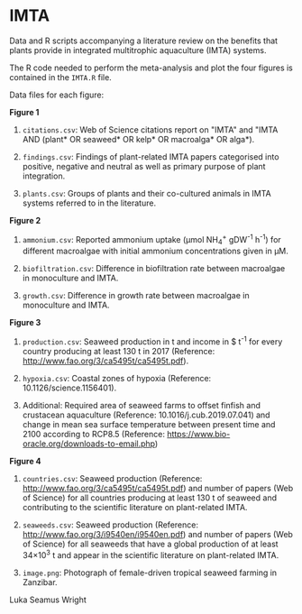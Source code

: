# IMTA
Data and R scripts accompanying a literature review on the benefits that plants provide in integrated multitrophic aquaculture (IMTA) systems.

The R code needed to perform the meta-analysis and plot the four figures is contained in the `IMTA.R` file.

Data files for each figure:

**Figure 1**
1. `citations.csv`: Web of Science citations report on "IMTA" and "IMTA AND (plant* OR seaweed* OR kelp* OR macroalga* OR alga*).

2. `findings.csv`: Findings of plant-related IMTA papers categorised into positive, negative and neutral as well as primary purpose of plant integration.

3. `plants.csv`: Groups of plants and their co-cultured animals in IMTA systems referred to in the literature.

**Figure 2**
1. `ammonium.csv`: Reported ammonium uptake (μmol NH<sub>4</sub><sup>+</sup> gDW<sup>-1</sup> h<sup>-1</sup>) for different macroalgae with initial ammonium concentrations given in μM.

2. `biofiltration.csv`: Difference in biofiltration rate between macroalgae in monoculture and IMTA.

3. `growth.csv`: Difference in growth rate between macroalgae in monoculture and IMTA.

**Figure 3**
1. `production.csv`: Seaweed production in t and income in $ t<sup>-1</sup> for every country producing at least 130 t in 2017 (Reference: http://www.fao.org/3/ca5495t/ca5495t.pdf).

2. `hypoxia.csv`: Coastal zones of hypoxia (Reference: 10.1126/science.1156401).

3. Additional: Required area of seaweed farms to offset finfish and crustacean aquaculture (Reference: 10.1016/j.cub.2019.07.041) and change in mean sea surface temperature between present time and 2100 according to RCP8.5 (Reference: https://www.bio-oracle.org/downloads-to-email.php)

**Figure 4**
1. `countries.csv`: Seaweed production (Reference: http://www.fao.org/3/ca5495t/ca5495t.pdf) and number of papers (Web of Science) for all countries producing at least 130 t of seaweed and contributing to the scientific literature on plant-related IMTA.

2. `seaweeds.csv`: Seaweed production (Reference: http://www.fao.org/3/i9540en/i9540en.pdf) and number of papers (Web of Science) for all seaweeds that have a global production of at least 34×10<sup>3</sup> t and appear in the scientific literature on plant-related IMTA.

3. `image.png`: Photograph of female-driven tropical seaweed farming in Zanzibar.


Luka Seamus Wright
